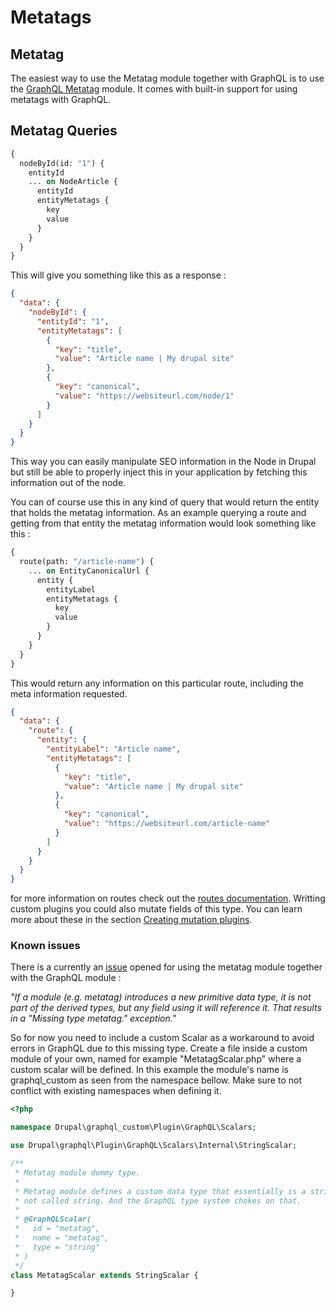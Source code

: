 # Metatags

## Metatag

The easiest way to use the Metatag module together with GraphQL is to use the [GraphQL Metatag](https://www.drupal.org/project/graphql_metatag) module. It comes with built-in support for using metatags with GraphQL.

## Metatag Queries

```graphql
{
  nodeById(id: "1") {
    entityId
    ... on NodeArticle {
      entityId
      entityMetatags {
        key
        value
      }
    }
  }
}
```

This will give you something like this as a response :

```json
{
  "data": {
    "nodeById": {
      "entityId": "1",
      "entityMetatags": [
        {
          "key": "title",
          "value": "Article name | My drupal site"
        },
        {
          "key": "canonical",
          "value": "https://websiteurl.com/node/1"
        }
      ]
    }
  }
}
```

This way you can easily manipulate SEO information in the Node in Drupal but still be able to properly inject this in your application by fetching this information out of the node.

You can of course use this in any kind of query that would return the entity that holds the metatag information. As an example querying a route and getting from that entity the metatag information would look something like this :

```graphql
{
  route(path: "/article-name") {
    ... on EntityCanonicalUrl {
      entity {
        entityLabel
        entityMetatags {
          key
          value
        }
      }
    }
  }
}
```

This would return any information on this particular route, including the meta information requested.

```json
{
  "data": {
    "route": {
      "entity": {
        "entityLabel": "Article name",
        "entityMetatags": [
          {
            "key": "title",
            "value": "Article name | My drupal site"
          },
          {
            "key": "canonical",
            "value": "https://websiteurl.com/article-name"
          }
        ]
      }
    }
  }
}
```

for more information on routes check out the [routes documentation](https://github.com/drupal-graphql/graphql/tree/3c8b237bc3698c82b05291d528fb6701e8d7b501/doc/metatag/queries/routes.md). Writting custom plugins you could also mutate fields of this type. You can learn more about these in the section [Creating mutation plugins](https://github.com/drupal-graphql/graphql/tree/3c8b237bc3698c82b05291d528fb6701e8d7b501/doc/metatag/mutations/creating-mutation-plugins.md).

### Known issues

There is a currently an [issue](https://github.com/drupal-graphql/graphql/issues/609) opened for using the metatag module together with the GraphQL module :

_"If a module \(e.g. metatag\) introduces a new primitive data type, it is not part of the derived types, but any field using it will reference it. That results in a "Missing type metatag." exception."_

So for now you need to include a custom Scalar as a workaround to avoid errors in GraphQL due to this missing type. Create a file inside a custom module of your own, named for example "MetatagScalar.php" where a custom scalar will be defined. In this example the module's name is graphql_custom as seen from the namespace bellow. Make sure to not conflict with existing namespaces when defining it.

```php
<?php

namespace Drupal\graphql_custom\Plugin\GraphQL\Scalars;

use Drupal\graphql\Plugin\GraphQL\Scalars\Internal\StringScalar;

/**
 * Metatag module dummy type.
 *
 * Metatag module defines a custom data type that essentially is a string, but
 * not called string. And the GraphQL type system chokes on that.
 *
 * @GraphQLScalar(
 *   id = "metatag",
 *   name = "metatag",
 *   type = "string"
 * )
 */
class MetatagScalar extends StringScalar {

}
```

